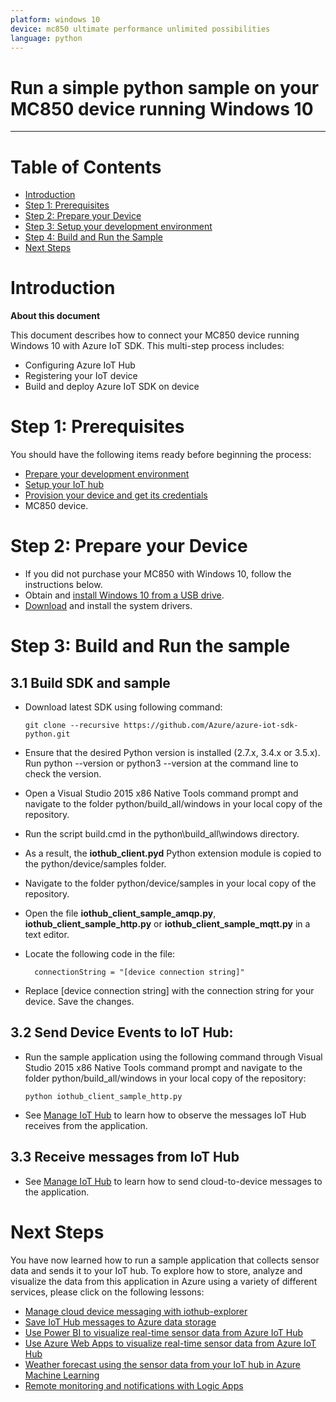 ```yaml
---
platform: windows 10
device: mc850 ultimate performance unlimited possibilities
language: python
---
```


Run a simple python sample on your MC850 device running Windows 10
===
---

# Table of Contents

-   [Introduction](#Introduction)
-   [Step 1: Prerequisites](#Prerequisites)
-   [Step 2: Prepare your Device](#PrepareDevice)
-   [Step 3: Setup your development environment](#Environment)
-   [Step 4: Build and Run the Sample](#Build)
-   [Next Steps](#NextSteps)

<a name="Introduction"></a>
# Introduction

**About this document**

This document describes how to connect your MC850 device running Windows 10 with Azure IoT SDK. This multi-step process includes:
-   Configuring Azure IoT Hub
-   Registering your IoT device
-   Build and deploy Azure IoT SDK on device

<a name="Prerequisites"></a>
# Step 1: Prerequisites

You should have the following items ready before beginning the process:

-   [Prepare your development environment][setup-devbox-python]
-   [Setup your IoT hub][lnk-setup-iot-hub]
-   [Provision your device and get its credentials][lnk-manage-iot-hub]
-   MC850 device.

<a name="PrepareDevice"></a>
# Step 2: Prepare your Device
-   If you did not purchase your MC850 with Windows 10, follow the instructions below.
-	Obtain and [install Windows 10 from a USB drive](https://docs.microsoft.com/en-us/windows-hardware/manufacture/desktop/install-windows-from-a-usb-flash-drive).
-	[Download](http://www.asrock.com/ipc/overview.asp?cat=Download&Model=SBC-220#osW1064) and install the system drivers.

<a name="Build"></a>
# Step 3: Build and Run the sample

<a name="Load"></a>
## 3.1 Build SDK and sample

-   Download latest SDK using following command:

		git clone --recursive https://github.com/Azure/azure-iot-sdk-python.git

- Ensure that the desired Python version is installed (2.7.x, 3.4.x or 3.5.x). Run python --version or python3 --version at the command line to check the version. 

- Open a Visual Studio 2015 x86 Native Tools command prompt and navigate to the folder python/build_all/windows in your local copy of the repository.

- Run the script build.cmd in the python\build_all\windows directory.

- As a result, the **iothub_client.pyd** Python extension module is copied to the python/device/samples folder.

- Navigate to the folder python/device/samples in your local copy of the repository.

- Open the file **iothub\_client\_sample\_amqp.py**, **iothub\_client\_sample\_http.py** or  **iothub\_client\_sample\_mqtt.py** in a text editor.

- Locate the following code in the file:

		connectionString = "[device connection string]"

-   Replace [device connection string] with the connection string for your device. Save the changes.

## 3.2 Send Device Events to IoT Hub:

-   Run the sample application using the following command through Visual Studio 2015 x86 Native Tools command prompt and navigate to the folder python/build_all/windows in your local copy of the repository:

       	python iothub_client_sample_http.py

-   See [Manage IoT Hub][lnk-manage-iot-hub] to learn how to observe the messages IoT Hub receives from the application.

## 3.3 Receive messages from IoT Hub

-   See [Manage IoT Hub][lnk-manage-iot-hub] to learn how to send cloud-to-device messages to the application.

<a name="NextSteps"></a>
# Next Steps

You have now learned how to run a sample application that collects sensor data and sends it to your IoT hub. To explore how to store, analyze and visualize the data from this application in Azure using a variety of different services, please click on the following lessons:

-   [Manage cloud device messaging with iothub-explorer]
-   [Save IoT Hub messages to Azure data storage]
-   [Use Power BI to visualize real-time sensor data from Azure IoT Hub]
-   [Use Azure Web Apps to visualize real-time sensor data from Azure IoT Hub]
-   [Weather forecast using the sensor data from your IoT hub in Azure Machine Learning]
-   [Remote monitoring and notifications with Logic Apps]   

[Manage cloud device messaging with iothub-explorer]: https://docs.microsoft.com/en-us/azure/iot-hub/iot-hub-explorer-cloud-device-messaging
[Save IoT Hub messages to Azure data storage]: https://docs.microsoft.com/en-us/azure/iot-hub/iot-hub-store-data-in-azure-table-storage
[Use Power BI to visualize real-time sensor data from Azure IoT Hub]: https://docs.microsoft.com/en-us/azure/iot-hub/iot-hub-live-data-visualization-in-power-bi
[Use Azure Web Apps to visualize real-time sensor data from Azure IoT Hub]: https://docs.microsoft.com/en-us/azure/iot-hub/iot-hub-live-data-visualization-in-web-apps
[Weather forecast using the sensor data from your IoT hub in Azure Machine Learning]: https://docs.microsoft.com/en-us/azure/iot-hub/iot-hub-weather-forecast-machine-learning
[Remote monitoring and notifications with Logic Apps]: https://docs.microsoft.com/en-us/azure/iot-hub/iot-hub-monitoring-notifications-with-azure-logic-apps
[setup-devbox-python]: https://github.com/Azure/azure-iot-device-ecosystem/blob/master/get_started/python-devbox-setup.md
[lnk-setup-iot-hub]: ../setup_iothub.md
[lnk-manage-iot-hub]: ../manage_iot_hub.md

